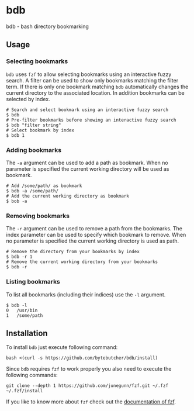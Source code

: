 # bdb
bdb - bash directory bookmarking

## Usage

### Selecting bookmarks

```bdb``` uses ```fzf``` to allow selecting bookmarks using an interactive fuzzy search. 
A filter can be used to show only bookmarks matching the filter term. 
If there is only one bookmark matching ```bdb``` automatically changes the current 
directory to the associated location. In addition bookmarks can be selected by index.

```
# Search and select bookmark using an interactive fuzzy search
$ bdb
# Pre-filter bookmarks before showing an interactive fuzzy search
$ bdb "filter string"
# Select bookmark by index
$ bdb 1
```

### Adding bookmarks

The ```-a``` argument can be used to add a path as bookmark.
When no parameter is specified the current working directory will be used as bookmark.

```
# Add /some/path/ as bookmark
$ bdb -a /some/path/
# Add the current working directory as bookmark
$ bob -a
```

### Removing bookmarks

The ```-r``` argument can be used to remove a path from the bookmarks.
The index parameter can be used to specify which bookmark to remove.
When no parameter is specified the current working directory is used as path.

```
# Remove the directory from your bookmarks by index
$ bdb -r 1
# Remove the current working directory from your bookmarks
$ bdb -r
```

### Listing bookmarks

To list all bookmarks (including their indices) use the ```-l``` argument.

```
$ bdb -l
0   /usr/bin
1   /some/path
```

## Installation

To install ```bdb``` just execute following command:
```
bash <(curl -s https://github.com/bytebutcher/bdb/install)
```

Since ```bdb``` requires ```fzf``` to work properly you also need to execute the following commands: 
```
git clone --depth 1 https://github.com/junegunn/fzf.git ~/.fzf
~/.fzf/install
```
If you like to know more about ```fzf``` check out the [documentation of fzf](https://github.com/junegunn/fzf).
